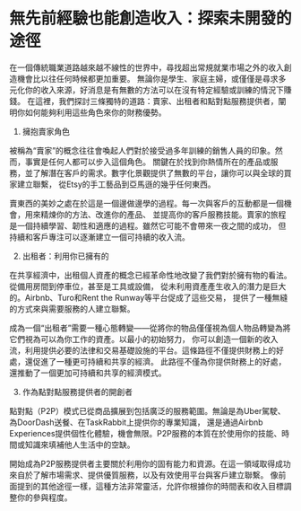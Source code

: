 # 無先前經驗也能創造收入：探索未開發的途徑

在一個傳統職業道路越來越不線性的世界中，尋找超出常規就業市場之外的收入創造機會比以往任何時候都更加重要。
無論你是學生、家庭主婦，或僅僅是尋求多元化你的收入來源，好消息是有無數的方法可以在沒有特定經驗或訓練的情況下賺錢。
在這裡，我們探討三條獨特的道路：賣家、出租者和點對點服務提供者，闡明你如何能夠利用這些角色來你的財務優勢。

1. 擁抱賣家角色

  被稱為“賣家”的概念往往會喚起人們對於接受過多年訓練的銷售人員的印象。然而，事實是任何人都可以步入這個角色。
  關鍵在於找到你熱情所在的產品或服務，並了解潛在客戶的需求。數字化景觀提供了無數的平台，讓你可以與全球的買家建立聯繫，
  從Etsy的手工藝品到亞馬遜的幾乎任何東西。

  賣東西的美妙之處在於這是一個邊做邊學的過程。每一次與客戶的互動都是一個機會，用來精煉你的方法、改進你的產品、
  並提高你的客戶服務技能。賣家的旅程是一個持續學習、韌性和適應的過程。雖然它可能不會帶來一夜之間的成功，
  但持續和客戶專注可以逐漸建立一個可持續的收入流。

2. 出租者：利用你已擁有的

  在共享經濟中，出租個人資產的概念已經革命性地改變了我們對於擁有物的看法。從備用房間到停車位，甚至是工具或設備，
  從未利用資產產生收入的潛力是巨大的。Airbnb、Turo和Rent the Runway等平台促成了這些交易，
  提供了一種無縫的方式來與需要服務的人建立聯繫。

  成為一個“出租者”需要一種心態轉變——從將你的物品僅僅視為個人物品轉變為將它們視為可以為你工作的資產。以最小的初始努力，
  你可以創造一個新的收入流，利用提供必要的法律和交易基礎設施的平台。這條路徑不僅提供財務上的好處，還促進了一種更可持續和共享的經濟。
  此路徑不僅為你提供財務上的好處，還推動了一個更加可持續和共享的經濟模式。

3. 作為點對點服務提供者的開創者

  點對點（P2P）模式已從商品擴展到包括廣泛的服務範圍。無論是為Uber駕駛、為DoorDash送餐、在TaskRabbit上提供你的專業知識，
  還是通過Airbnb Experiences提供個性化體驗，機會無限。P2P服務的本質在於使用你的技能、時間或知識來填補他人生活中的空缺。

  開始成為P2P服務提供者主要關於利用你的固有能力和資源。在這一領域取得成功來自於了解市場需求、提供優質服務，以及有效使用平台與客戶建立聯繫。
  像前面提到的其他途徑一樣，這種方法非常靈活，允許你根據你的時間表和收入目標調整你的參與程度。
